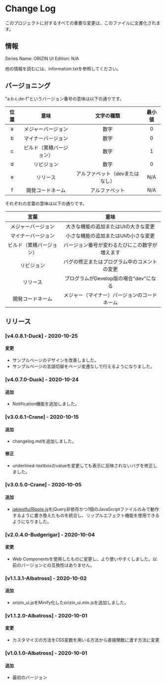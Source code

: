 # Change Log

このプロジェクトに対するすべての重要な変更は、このファイルに文書化されます。

## 情報

Series Name: ORIZIN UI
Edition: N/A

他の情報を読むには、information.txtを参照してください。

## バージョニング

"a.b.c.de-f"というバージョン番号の意味は以下の通りです。

|位置|意味|文字の種類|最小値|
|:--:|:--:|:--:|:--:|
|a|メジャーバージョン|数字|0|
|b|マイナーバージョン|数字|0|
|c|ビルド（累積バージョン）|数字|1|
|d|リビジョン|数字|0|
|e|リリース|アルファベット（devまたはなし）|N/A|
|f|開発コードネーム|アルファベット|N/A|

それぞれの言葉の意味は以下の通りです。

|言葉|意味|
|:--:|:--:|
|メジャーバージョン|大きな機能の追加またはUIの大きな変更|
|マイナーバージョン|小さな機能の追加またはUIの小さな変更|
|ビルド（累積バージョン）|バージョン番号が変わるたびにこの数字が増えます|
|リビジョン|バグの修正またはプログラム中のコメントの変更|
|リリース|プログラムがDevelop版の場合"dev"になる|
|開発コードネーム|メジャー（マイナー）バージョンのコードネーム|

## リリース

### [v4.0.8.1-Duck] - 2020-10-25

#### 変更

- サンプルページのデザインを改善しました。
- サンプルページの言語切替をページ変遷なしで行えるようになりました。

### [v4.0.7.0-Duck] - 2020-10-24

#### 追加

- Notification機能を追加しました。

### [v3.0.6.1-Crane] - 2020-10-15

#### 追加

- changelog.mdを追加しました。

#### 修正

- underlined-textboxのvalueを変更しても表示に反映されないバグを修正しました。

### [v3.0.5.0-Crane] - 2020-10-05

#### 追加

- [jakiestfu/Ripple.js](https://github.com/jakiestfu/Ripple.js)をjQuery非依存かつ1個のJavaScriptファイルのみで動作するように書き換えたものを統合し、リップルエフェクト機能を使用できるようになりました。

### [v2.0.4.0-Budgerigar] - 2020-10-04

#### 変更

- Web Componentsを使用したものに変更し、より使いやすくしました。以前のバージョンとの互換性はありません。

### [v1.1.3.1-Albatross] - 2020-10-02

#### 追加

- orizin_ui.jsをMinify化したorizin_ui.min.jsを追加しました。

### [v1.1.2.0-Albatross] - 2020-10-01

#### 変更

- カスタマイズの方法をCSS変数を用いる方法から直接関数に渡す方法に変更

### [v1.0.1.0-Albatross] - 2020-10-01

#### 追加

- 最初のバージョン

